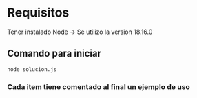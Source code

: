 # Requisitos

Tener instalado Node -> Se utilizo la version 18.16.0

## Comando para iniciar 
    
    node solucion.js

### Cada item tiene comentado al final un ejemplo de uso 